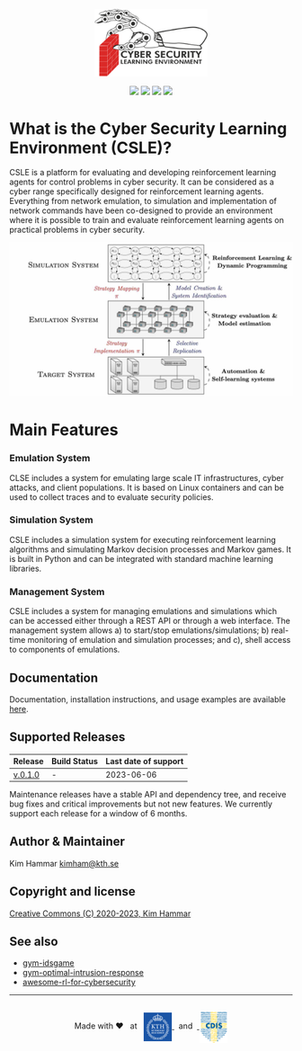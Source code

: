 
<p align="center">
<img src="docs/img/csle_logo_cropped.png" width="40%", height="40%">
</p>

<p align="center">
    <a href="https://img.shields.io/badge/license-CC%20BY--SA%204.0-green">
        <img src="https://img.shields.io/badge/license-CC%20BY--SA%204.0-green" /></a>
    <a href="https://img.shields.io/badge/version-0.0.1-blue">
        <img src="https://img.shields.io/badge/version-0.0.1-blue" /></a>
    <a href="https://img.shields.io/badge/Maintained%3F-yes-green.svg">
        <img src="https://img.shields.io/badge/Maintained%3F-yes-green.svg" /></a>
    <a href="https://limmen.dev/csle">
        <img src="https://img.shields.io/website-up-down-green-red/http/shields.io.svg" /></a>
</p>

# What is the Cyber Security Learning Environment (CSLE)?

CSLE is a platform for evaluating and developing reinforcement learning agents for control problems in cyber security.
It can be considered as a cyber range specifically designed for reinforcement learning agents. Everything from network
emulation, to simulation and implementation of network commands have been co-designed to provide an environment where it
is possible to train and evaluate reinforcement learning agents on practical problems in cyber security.

<p align="center">
<img src="docs/img/arch.png" width="600">
</p>

# Main Features

### **Emulation System**

CLSE includes a system for emulating large scale IT infrastructures, cyber attacks, and client populations.
It is based on Linux containers and can be used to collect traces and to evaluate security policies. 

### **Simulation System**

CSLE includes a simulation system for executing reinforcement learning algorithms 
and simulating Markov decision processes and Markov games. It is built in Python and can be integrated 
with standard machine learning libraries.

### **Management System**

CSLE includes a system for managing emulations and simulations which can be accessed either through a REST API 
or through a web interface. The management system allows a) to start/stop emulations/simulations; 
b) real-time monitoring of emulation and simulation processes; and c), shell access to components of emulations.

## Documentation

Documentation, installation instructions, and usage examples are available [here](https://limmen.dev/csle/). 

## Supported Releases

| Release                                                       | Build Status | Last date of support |
|---------------------------------------------------------------|--------------|----------------------|
| [v.0.1.0](https://github.com/Limmen/csle/releases/tag/v0.1.0) | -            | 2023-06-06           |

Maintenance releases have a stable API and dependency tree,
and receive bug fixes and critical improvements but not new features. We
currently support each release for a window of 6 months.


## Author & Maintainer

Kim Hammar <kimham@kth.se>

## Copyright and license

<p>
<a href="./LICENSE.md">Creative Commons (C) 2020-2023, Kim Hammar</a>
</p>

<p align="center">

</p>

<p align="center">


</p>


## See also

- [gym-idsgame](https://github.com/Limmen/gym-idsgame)
- [gym-optimal-intrusion-response](https://github.com/Limmen/gym-optimal-intrusion-response)
- [awesome-rl-for-cybersecurity](https://github.com/Limmen/awesome-rl-for-cybersecurity)

---
<p align="center" style="align-items:center; display:inline-block">
Made with &#10084; &nbsp;
at &nbsp; <a href="https://www.kth.se/" target="_blank">
<img align="absmiddle" src="docs/img/kth_logo.png" width="10%", height="10%">
</a> 
&nbsp;
and 
&nbsp;<a href="https://www.kth.se/cdis" target="_blank">
<img align="absmiddle" src="docs/img/cdis_logo_transparent.png" width="10%", height="10%">
</a>
</p>